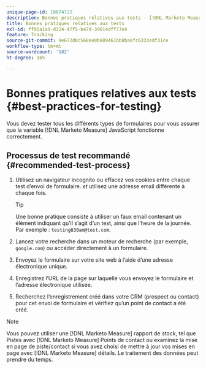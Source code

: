 ```yaml
---
unique-page-id: 18874722
description: Bonnes pratiques relatives aux tests - [!DNL Marketo Measure]
title: Bonnes pratiques relatives aux tests
exl-id: ff95a1a9-d324-47f5-b47d-39014dff77e4
feature: Tracking
source-git-commit: 9e672d0c568ee0b889461bb8ba6fc6333edf31ce
workflow-type: tm+mt
source-wordcount: '182'
ht-degree: 16%

---
```


# Bonnes pratiques relatives aux tests {#best-practices-for-testing}

Vous devez tester tous les différents types de formulaires pour vous assurer que la variable [!DNL Marketo Measure] JavaScript fonctionne correctement.

## Processus de test recommandé {#recommended-test-process}

1. Utilisez un navigateur incognito ou effacez vos cookies entre chaque test d’envoi de formulaire. _et_ utilisez une adresse email différente à chaque fois.

   >[!TIP]
   >
   >Une bonne pratique consiste à utiliser un faux email contenant un élément indiquant qu’il s’agit d’un test, ainsi que l’heure de la journée. Par exemple : `testing830am@test.com`.

1. Lancez votre recherche dans un moteur de recherche (par exemple, `google.com`) ou accéder directement à un formulaire.

1. Envoyez le formulaire sur votre site web à l’aide d’une adresse électronique unique.

1. Enregistrez l’URL de la page sur laquelle vous envoyez le formulaire et l’adresse électronique utilisée.

1. Recherchez l’enregistrement créé dans votre CRM (prospect ou contact) pour cet envoi de formulaire et vérifiez qu’un point de contact a été créé.

>[!NOTE]
>
>Vous pouvez utiliser une [!DNL Marketo Measure] rapport de stock, tel que Pistes avec [!DNL Marketo Measure] Points de contact ou examinez la mise en page de piste/contact si vous avez choisi de mettre à jour vos mises en page avec [!DNL Marketo Measure] détails. Le traitement des données peut prendre du temps.

